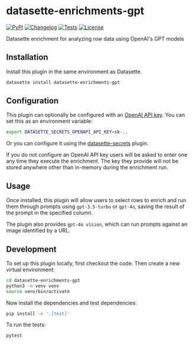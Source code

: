 # datasette-enrichments-gpt

[![PyPI](https://img.shields.io/pypi/v/datasette-enrichments-gpt.svg)](https://pypi.org/project/datasette-enrichments-gpt/)
[![Changelog](https://img.shields.io/github/v/release/datasette/datasette-enrichments-gpt?include_prereleases&label=changelog)](https://github.com/datasette/datasette-enrichments-gpt/releases)
[![Tests](https://github.com/datasette/datasette-enrichments-gpt/workflows/Test/badge.svg)](https://github.com/datasette/datasette-enrichments-gpt/actions?query=workflow%3ATest)
[![License](https://img.shields.io/badge/license-Apache%202.0-blue.svg)](https://github.com/datasette/datasette-enrichments-gpt/blob/main/LICENSE)

Datasette enrichment for analyzing row data using OpenAI's GPT models

## Installation

Install this plugin in the same environment as Datasette.
```bash
datasette install datasette-enrichments-gpt
```
## Configuration

This plugin can optionally be configured with an [OpenAI API key](https://platform.openai.com/api-keys). You can set this as an environment variable:
```bash
export DATASETTE_SECRETS_OPENAPI_API_KEY=sk-..
```
Or you can configure it using the [datasette-secrets](https://datasette.io/plugins/datasette-secrets) plugin.

If you do not configure an OpenAI API key users will be asked to enter one any time they execute the enrichment. The key they provide will not be stored anywhere other than in-memory during the enrichment run.

## Usage

Once installed, this plugin will allow users to select rows to enrich and run them through prompts using `gpt-3.5-turbo` or `gpt-4o`, saving the result of the prompt in the specified column.

The plugin also provides `gpt-4o vision`, which can run prompts against an image identified by a URL.

## Development

To set up this plugin locally, first checkout the code. Then create a new virtual environment:
```bash
cd datasette-enrichments-gpt
python3 -m venv venv
source venv/bin/activate
```
Now install the dependencies and test dependencies:
```bash
pip install -e '.[test]'
```
To run the tests:
```bash
pytest
```

